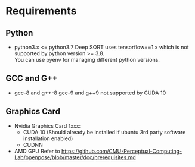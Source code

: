 # Requirements

## Python
- python3.x <= python3.7
    Deep SORT uses tensorflow==1.x which is not supported by python version >= 3.8.  
    You can use pyenv for managing different python versions.  

## GCC and G++
- gcc-8 and g++-8
    gcc-9 and g++9 not supported by CUDA 10

## Graphics Card
- Nvidia Graphics Card 1xxx:
    - CUDA 10 (Should already be installed if ubuntu 3rd party software installation enabled)
    - CUDNN
- AMD GPU
    Refer to https://github.com/CMU-Perceptual-Computing-Lab/openpose/blob/master/doc/prerequisites.md
